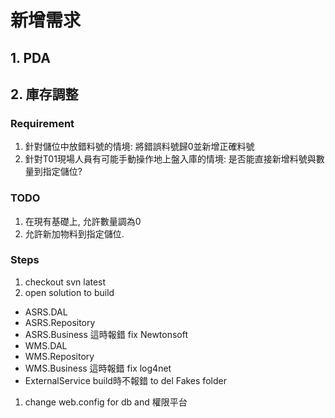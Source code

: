 # 新增需求
## 1. PDA



## 2. 庫存調整

### Requirement

1. 針對儲位中放錯料號的情境: 將錯誤料號歸0並新增正確料號
1. 針對T01現場人員有可能手動操作地上盤入庫的情境: 是否能直接新增料號與數量到指定儲位?

### TODO

1. 在現有基礎上, 允許數量調為0
2. 允許新加物料到指定儲位.


### Steps

1. checkout svn latest 
1. open solution to build

  - ASRS.DAL
  - ASRS.Repository
  - ASRS.Business 這時報錯     fix Newtonsoft
  - WMS.DAL
  - WMS.Repository
  - WMS.Business 這時報錯      fix log4net
  - ExternalService  build時不報錯 to del Fakes folder
    
      
    
    
    
1. change web.config for db and 權限平台 

